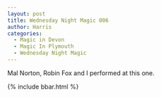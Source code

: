 ```yaml
---
layout: post
title: Wednesday Night Magic 006
author: Harris
categories:
  - Magic in Devon
  - Magic In Plymouth
  - Wednesday Night Magic
---
```

Mal Norton, Robin Fox and I performed at this one. 

{% include bbar.html %}